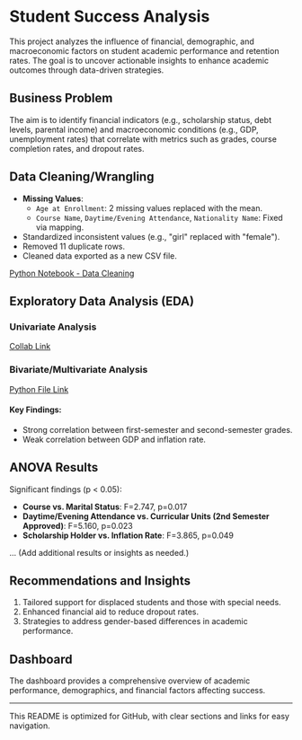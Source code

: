# Student Success Analysis

This project analyzes the influence of financial, demographic, and macroeconomic factors on student academic performance and retention rates. The goal is to uncover actionable insights to enhance academic outcomes through data-driven strategies.

## Business Problem
The aim is to identify financial indicators (e.g., scholarship status, debt levels, parental income) and macroeconomic conditions (e.g., GDP, unemployment rates) that correlate with metrics such as grades, course completion rates, and dropout rates.

## Data Cleaning/Wrangling
- **Missing Values**:
  - `Age at Enrollment`: 2 missing values replaced with the mean.
  - `Course Name`, `Daytime/Evening Attendance`, `Nationality Name`: Fixed via mapping.
- Standardized inconsistent values (e.g., "girl" replaced with "female").
- Removed 11 duplicate rows.
- Cleaned data exported as a new CSV file.

[Python Notebook - Data Cleaning](https://colab.research.google.com/drive/12FBE2r0xjHamOoc-Qq_tryNPZPqAWxMS?usp=sharing)

## Exploratory Data Analysis (EDA)
### Univariate Analysis
[Collab Link](https://colab.research.google.com/drive/1ww47nYzSm99LZZrlEmHEfjCbzEUWwblg?usp=sharing)

### Bivariate/Multivariate Analysis
[Python File Link](https://colab.research.google.com/drive/1K5_dpozy8CII_SWVg5CRQ8bt64sfqWUZ?usp=sharing)

#### Key Findings:
- Strong correlation between first-semester and second-semester grades.
- Weak correlation between GDP and inflation rate.

## ANOVA Results
Significant findings (p < 0.05):
- **Course vs. Marital Status**: F=2.747, p=0.017
- **Daytime/Evening Attendance vs. Curricular Units (2nd Semester Approved)**: F=5.160, p=0.023
- **Scholarship Holder vs. Inflation Rate**: F=3.865, p=0.049

... (Add additional results or insights as needed.)

## Recommendations and Insights
1. Tailored support for displaced students and those with special needs.
2. Enhanced financial aid to reduce dropout rates.
3. Strategies to address gender-based differences in academic performance.

## Dashboard
The dashboard provides a comprehensive overview of academic performance, demographics, and financial factors affecting success.

---

This README is optimized for GitHub, with clear sections and links for easy navigation.
